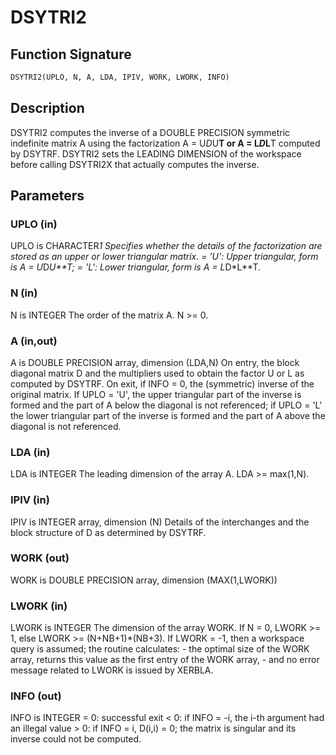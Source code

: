 # DSYTRI2

## Function Signature

```fortran
DSYTRI2(UPLO, N, A, LDA, IPIV, WORK, LWORK, INFO)
```

## Description


 DSYTRI2 computes the inverse of a DOUBLE PRECISION symmetric indefinite matrix
 A using the factorization A = U*D*U**T or A = L*D*L**T computed by
 DSYTRF. DSYTRI2 sets the LEADING DIMENSION of the workspace
 before calling DSYTRI2X that actually computes the inverse.

## Parameters

### UPLO (in)

UPLO is CHARACTER*1 Specifies whether the details of the factorization are stored as an upper or lower triangular matrix. = 'U': Upper triangular, form is A = U*D*U**T; = 'L': Lower triangular, form is A = L*D*L**T.

### N (in)

N is INTEGER The order of the matrix A. N >= 0.

### A (in,out)

A is DOUBLE PRECISION array, dimension (LDA,N) On entry, the block diagonal matrix D and the multipliers used to obtain the factor U or L as computed by DSYTRF. On exit, if INFO = 0, the (symmetric) inverse of the original matrix. If UPLO = 'U', the upper triangular part of the inverse is formed and the part of A below the diagonal is not referenced; if UPLO = 'L' the lower triangular part of the inverse is formed and the part of A above the diagonal is not referenced.

### LDA (in)

LDA is INTEGER The leading dimension of the array A. LDA >= max(1,N).

### IPIV (in)

IPIV is INTEGER array, dimension (N) Details of the interchanges and the block structure of D as determined by DSYTRF.

### WORK (out)

WORK is DOUBLE PRECISION array, dimension (MAX(1,LWORK))

### LWORK (in)

LWORK is INTEGER The dimension of the array WORK. If N = 0, LWORK >= 1, else LWORK >= (N+NB+1)*(NB+3). If LWORK = -1, then a workspace query is assumed; the routine calculates: - the optimal size of the WORK array, returns this value as the first entry of the WORK array, - and no error message related to LWORK is issued by XERBLA.

### INFO (out)

INFO is INTEGER = 0: successful exit < 0: if INFO = -i, the i-th argument had an illegal value > 0: if INFO = i, D(i,i) = 0; the matrix is singular and its inverse could not be computed.

